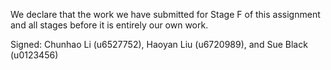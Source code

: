 We declare that the work we have submitted for Stage F of this assignment and all stages before it is entirely our own work.


Signed: Chunhao Li (u6527752), Haoyan Liu (u6720989), and Sue Black (u0123456)
